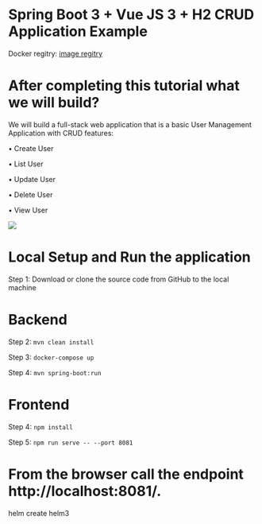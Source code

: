 # Spring Boot 3 + Vue JS 3 + H2 CRUD Application Example

Docker regitry: [image regitry](https://hub.docker.com/r/marouaneaba/spring-boot3-crud-application/tags)



# After completing this tutorial what we will build? 
We will build a full-stack web application that is a basic User Management Application with CRUD features: 

• Create User 

• List User 

• Update User 

• Delete User 

• View User

<img src="https://blogger.googleusercontent.com/img/b/R29vZ2xl/AVvXsEglDZdFw73ZW2jbSD-GuF_oXxLIodQQetvZTVEck-JRxkLjwBsLVACTkj1C5Suu333Zy8cLRN8ujQa98wmCV5QhgUMJXGPYKvWR-0GP-humuE8D3SXXtTJxFQVXoze0tUtKzvwN-nY_QoThGQL93bSFJxtWp6KHYKziMTP_qN2v2FU1RrzWK2xjI376Yg/s1105/list.png">


# Local Setup and Run the application

Step 1: Download or clone the source code from GitHub to the local machine

# Backend

Step 2:  ```mvn clean install```

Step 3:  ```docker-compose up```

Step 4:  ```mvn spring-boot:run```

# Frontend

Step 4:  ```npm install```

Step 5:  ```npm run serve -- --port 8081```

# From the browser call the endpoint http://localhost:8081/.


helm create helm3
